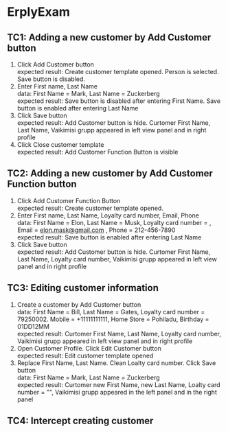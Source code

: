 # ErplyExam

## TC1: Adding a new customer by Add Customer button 
1. Click Add Customer button <br />
expected result: Create customer template opened. Person is selected. Save button is disabled.
2. Enter First name, Last Name<br />
data: First Name = Mark, Last Name = Zuckerberg<br />
expected result: Save button is disabled after entering First Name. Save button is enabled after entering Last Name<br />
3. Click Save button<br />
expected result: Add Customer button is hide. Curtomer First Name, Last Name, Vaikimisi grupp appeared in left view panel and in right profile<br />
4. Click Close customer template<br />
expected result: Add Customer Function Button is visible

## TC2: Adding a new customer by Add Customer Function button
1. Click Add Customer Function Button<br />
expected result: Create customer template opened.
2. Enter First name, Last Name, Loyalty card number, Email, Phone<br />
data: First Name = Elon, Last Name = Musk, Loyalty card number = , Email = elon.mask@gmail.com , Phone = 212-456-7890<br />
expected result: Save button is enabled after entering Last Name
3. Click Save button<br />
expected result: Add Customer button is hide. Curtomer First Name, Last Name, Loyalty card number, Vaikimisi grupp appeared in left view panel and in right profile

## TC3: Editing customer information
1. Create a customer by Add Customer button<br />
data: First Name = Bill, Last Name = Gates, Loyalty card number = 79250002. Mobile = +11111111111, Home Store = Pohiladu, Birthday = 01DD12MM<br />
expected result: Curtomer First Name, Last Name, Loyalty card number, Vaikimisi grupp appeared in left view panel and in right profile
2. Open Customer Profile. Click Edit Customer button<br />
expected result: Edit customer template opened<br />
3. Replace First Name, Last Name. Clean Loalty card number. Click Save button<br />
data: First Name = Mark, Last Name = Zuckerberg<br />
expected result: Curtomer new First Name, new Last Name, Loalty card number = "", Vaikimisi grupp appeared in the left panel and in the right panel

## TC4: Intercept creating customer
